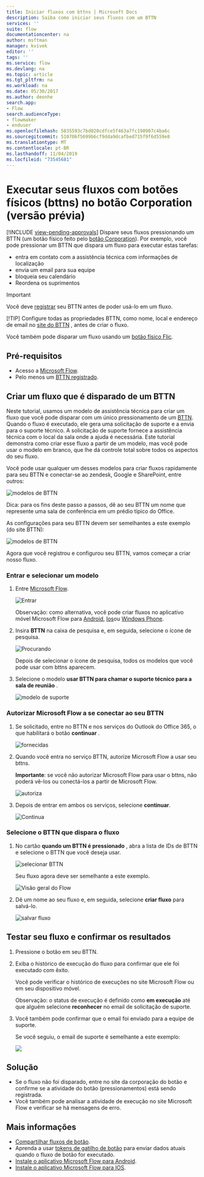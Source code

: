 ```yaml
---
title: Iniciar fluxos com bttns | Microsoft Docs
description: Saiba como iniciar seus fluxos com um BTTN
services: ''
suite: flow
documentationcenter: na
author: msftman
manager: kvivek
editor: ''
tags: ''
ms.service: flow
ms.devlang: na
ms.topic: article
ms.tgt_pltfrm: na
ms.workload: na
ms.date: 05/30/2017
ms.author: deonhe
search.app:
- Flow
search.audienceType:
- flowmaker
- enduser
ms.openlocfilehash: 5835593c7bd020cdfce5f463a7fc198907c4ba6c
ms.sourcegitcommit: 510706f5699b6cf9dda9dcafbed715f9f6d559e8
ms.translationtype: MT
ms.contentlocale: pt-BR
ms.lasthandoff: 11/04/2019
ms.locfileid: "73545681"
---
```

# <a name="run-your-flows-with-physical-buttons-bttns-from-the-button-corporation-preview"></a>Executar seus fluxos com botões físicos (bttns) no botão Corporation (versão prévia)
[!INCLUDE [view-pending-approvals](includes/cc-rebrand.md)]
Dispare seus fluxos pressionando um BTTN (um botão físico feito pelo [botão Corporation](https://my.bt.tn/)). Por exemplo, você pode pressionar um BTTN que dispara um fluxo para executar estas tarefas:

* entra em contato com a assistência técnica com informações de localização
* envia um email para sua equipe
* bloqueia seu calendário
* Reordena os suprimentos

> [!IMPORTANT]
> Você deve [registrar](https://my.bt.tn/) seu BTTN antes de poder usá-lo em um fluxo.
> 
> [!TIP]
> Configure todas as propriedades BTTN, como nome, local e endereço de email no [site do BTTN](https://my.bt.tn/) , antes de criar o fluxo.
> 
> 

Você também pode disparar um fluxo usando um [botão físico Flic](flic-button-flows.md).

## <a name="prerequisites"></a>Pré-requisitos
* Acesso a [Microsoft Flow](https://flow.microsoft.com).
* Pelo menos um [BTTN registrado](https://my.bt.tn/).

## <a name="create-a-flow-thats-triggered-from-a-bttn"></a>Criar um fluxo que é disparado de um BTTN
Neste tutorial, usamos um modelo de assistência técnica para criar um fluxo que você pode disparar com um único pressionamento de um [BTTN](https://my.bt.tn/). Quando o fluxo é executado, ele gera uma solicitação de suporte e a envia para o suporte técnico. A solicitação de suporte fornece a assistência técnica com o local da sala onde a ajuda é necessária. Este tutorial demonstra como criar esse fluxo a partir de um modelo, mas você pode usar o modelo em branco, que lhe dá controle total sobre todos os aspectos do seu fluxo.

Você pode usar qualquer um desses modelos para criar fluxos rapidamente para seu BTTN e conectar-se ao zendesk, Google e SharePoint, entre outros:

![modelos de BTTN](./media/bttn-button-flows/bttn-templates.png)

Dica: para os fins deste passo a passos, dê ao seu BTTN um nome que represente uma sala de conferência em um prédio típico do Office.

As configurações para seu BTTN devem ser semelhantes a este exemplo (do site BTTN):

![modelos de BTTN](./media/bttn-button-flows/bttn-config.png)

Agora que você registrou e configurou seu BTTN, vamos começar a criar nosso fluxo.

### <a name="sign-in-and-select-a-template"></a>Entrar e selecionar um modelo
1. Entre [Microsoft Flow](https://flow.microsoft.com).
   
    ![Entrar](./media/bttn-button-flows/sign-into-flow.png)
   
    Observação: como alternativa, você pode criar fluxos no aplicativo móvel Microsoft Flow para [Android](https://aka.ms/flowmobiledocsandroid), [Ios](https://aka.ms/flowmobiledocsios)ou [Windows Phone](https://aka.ms/flowmobilewindows).
2. Insira **BTTN** na caixa de pesquisa e, em seguida, selecione o ícone de pesquisa.
   
    ![Procurando](./media/bttn-button-flows/bttn-search-template.png)
   
    Depois de selecionar o ícone de pesquisa, todos os modelos que você pode usar com bttns aparecem.
3. Selecione o modelo **usar BTTN para chamar o suporte técnico para a sala de reunião** .
   
    ![modelo de suporte](./media/bttn-button-flows/bttn-select-template.png)

### <a name="authorize-microsoft-flow-to-connect-to-your-bttn"></a>Autorizar Microsoft Flow a se conectar ao seu BTTN
1. Se solicitado, entre no BTTN e nos serviços do Outlook do Office 365, o que habilitará o botão **continuar** .
   
    ![fornecidas](./media/bttn-button-flows/bttn-provide-credentials.png)
2. Quando você entra no serviço BTTN, autorize Microsoft Flow a usar seu bttns.
   
    **Importante**: se você não autorizar Microsoft Flow para usar o bttns, não poderá vê-los ou conectá-los a partir de Microsoft Flow.
   
    ![autoriza](./media/bttn-button-flows/authorize-bttn.png)
3. Depois de entrar em ambos os serviços, selecione **continuar**.
   
    ![Continua](./media/bttn-button-flows/continue.png)

### <a name="select-the-bttn-that-triggers-the-flow"></a>Selecione o BTTN que dispara o fluxo
1. No cartão **quando um BTTN é pressionado** , abra a lista de IDs de BTTN e selecione o BTTN que você deseja usar.
   
    ![selecionar BTTN](./media/bttn-button-flows/bttn-id.png)
   
    Seu fluxo agora deve ser semelhante a este exemplo.
   
    ![Visão geral do Flow](./media/bttn-button-flows/bttn-done.png)
2. Dê um nome ao seu fluxo e, em seguida, selecione **criar fluxo** para salvá-lo.
   
    ![salvar fluxo](./media/bttn-button-flows/save.png)

## <a name="test-your-flow-and-confirm-results"></a>Testar seu fluxo e confirmar os resultados
1. Pressione o botão em seu BTTN.
2. Exiba o histórico de execução do fluxo para confirmar que ele foi executado com êxito.
   
    Você pode verificar o histórico de execuções no site Microsoft Flow ou em seu dispositivo móvel.
   
    Observação: o status de execução é definido como **em execução** até que alguém selecione **reconhecer** no email de solicitação de suporte.
3. Você também pode confirmar que o email foi enviado para a equipe de suporte.
   
    Se você seguiu, o email de suporte é semelhante a este exemplo:
   
    ![](./media/bttn-button-flows/support-request-email.png)

## <a name="troubleshooting"></a>Solução
* Se o fluxo não foi disparado, entre no site da corporação do botão e confirme se a atividade do botão (pressionamentos) está sendo registrada.
* Você também pode analisar a atividade de execução no site Microsoft Flow e verificar se há mensagens de erro.

## <a name="more-information"></a>Mais informações
* [Compartilhar fluxos de botão](share-buttons.md).
* Aprenda a usar [tokens de gatilho de botão](introduction-to-button-trigger-tokens.md) para enviar dados atuais quando o fluxo de botão for executado.
* [Instale o aplicativo Microsoft Flow para Android](https://aka.ms/flowmobiledocsandroid).
* [Instale o aplicativo Microsoft Flow para IOS](https://aka.ms/flowmobiledocsios).

